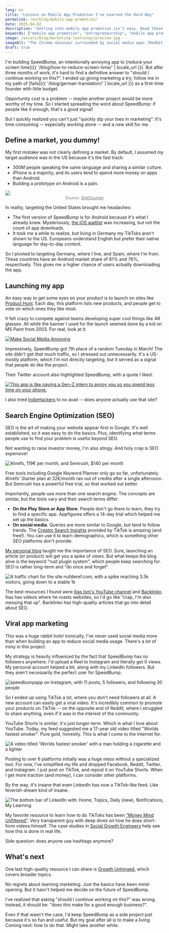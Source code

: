 ```yaml
---
lang: en
title: "Lessons on Mobile App Promotion I've Learned the Hard Way"
permalink: /en/blog/mobile-app-promotion/
date: 2025-04-02
description: "Getting into mobile app promotion isn't easy. Read these ideas to launch your app, define a strategy, learn about SEO, and do viral marketing."
keywords: ["mobile app promotion", "entrepreneurship", "mobile app promotion ideas", "how to promote your app for free", "free mobile app promotion", "mobile app marketing", "get more app downloads"]
image: /assets/blog/marketing-learnings/preview.jpg
imageAlt: "The Chrome dinosaur surrounded by social media apps (Reddit, TikTok, LinkedIn, YouTube, SnapChat, X, Instagram) with a vignette effect."
draft: true
---
```


<style>
.credits {
  display: inline-block;
  width: 100%;
  text-align: center;
  opacity: 0.6;
  font-size: 0.8rem;
}
</style>

I'm building SpeedBump, an intentionally annoying app to [reduce your screen time]({{ '/blog/how-to-reduce-screen-time/' | locale_url }}). But after three months of work, it's hard to find a definitive answer to "should I continue working on this?". I ended up giving marketing a try; follow me in my path of [fails]({{ '/blog/german-translation/' | locale_url }}) as a first-time founder with little budget.

Opportunity cost is a problem -- maybe another project would be more worthy of my time. So I started spreading the word about SpeedBump: if people like it enough, that's a good signal!

But I quickly realized you can't just "quickly dip your toes in marketing". It's time consuming -- especially working alone -- and a new skill for me.

## Define a market, you dummy!

My first mistake was not clearly defining a market. By default, I assumed my target audience was in the US because it's the fast track:

- 300M people speaking the same language and sharing a similar culture.
- iPhone is a majority, and its users tend to spend more money on apps than Android.
- Building a prototype on Android is a pain.

![](android_vs_ios_statistics.png)
<span class="credits">*Source: [StatCounter](https://gs.statcounter.com/os-market-share/mobile/united-states-of-america)*</span>

In reality, targeting the United States brought me headaches:

* The first version of SpeedBump is for Android because it's what I already knew. Mysteriously, [the iOS waitlist](https://forms.gle/HoBqN2URBBnBpva46) was increasing, but not the count of app downloads.
* It took me a while to realize, but living in Germany my TikToks aren't shown to the US. Europeans understand English but prefer their native language for day-to-day content.

So I pivoted to targeting Germany, where I live, and Spain, where I'm from. These countries have an Android market share of 61% and 76%, respectively. This gives me a higher chance of users actually downloading the app.

## Launching my app

An easy way to get some eyes on your product is to launch on sites like [Product Hunt](https://www.producthunt.com/). Each day, this platform lists new products, and people get to vote on which ones they like most.

It felt crazy to compete against teams developing super cool things like AR glasses. All while the banner I used for the launch seemed done by a kid on MS Paint from 2003. For real, look at it:

<a href="https://www.producthunt.com/products/speedbump" target="_blank">![Make Social Media Annoying](/en/blog/marketing-learnings/product_hunt_banner.png)</a>

Impressively, SpeedBump got 7th place of a random Tuesday in March! The site didn't get *that* much traffic, so I stressed out unnecessarily. It's a US-mostly platform, which I'm not directly targeting, but it served as a signal that people do like the project.

Their Twitter account also highlighted SpeedBump, with a quote I liked:

<a href="https://x.com/ProductHunt/status/1897210505183576167" target="_blank">![This app is like paying a Gen-Z intern to annoy you so you spend less time on your phone.](/en/blog/marketing-learnings/product_hunt_tweet.png)</a>

I also tried [IndieHackers](https://www.indiehackers.com/) to no avail -- does anyone actually use that site?

## Search Engine Optimization (SEO)

SEO is the art of making your website appear first in Google. It's well established, so it was easy to do the basics. Plus, identifying what terms people use to find your problem is useful beyond SEO.

Not wanting to raise investor money, I'm also stingy. And holy crap is SEO expensive!

![Ahrefs, 119€ per month, and Semrush, $140 per month](seo_pricing.jpg)

Free tools including Google Keyword Planner only go so far, unfortunately. Ahrefs' Starter plan at 32€/month ran out of credits after a single afternoon. But Semrush has a powerful free trial, so that worked out better.

Importantly, people use more than one search engine. The concepts are similar, but the tools vary and their search terms differ:

* **On the Play Store or App Store**. People don't go there to learn, they try to find a specific app. Appfigures offers a 14-day trial which helped me set up the basics.
* **On social media**. Queries are more similar to Google, but tend to follow trends. The [Creator Search Insights](https://newsroom.tiktok.com/en-us/creator-search-insights) provided by TikTok is amazing (and free!). You can use it to learn demographics, which is something other SEO platforms don't provide.

[My personal blog](https://nullderef.com/) taught me the importance of SEO. Sure, launching an article (or product) will get you a spike of views. But what keeps the blog alive is the keyword "rust plugin system", which people keep searching for. SEO is rather long-term and "do once and forget".

![A traffic chart for the site nullderef.com, with a spike reaching 3.5k visitors, going down to a stable 1k](nullderef_traffic.png)

The best resources I found were [Ilias Ism's YouTube channel](https://www.youtube.com/@illyism) and [Backlinko](https://backlinko.com/). Ilias has videos where he roasts websites, so I'd go like "crap, I'm also messing that up". Backlinko has high-quality articles that go into detail about SEO.

## Viral app marketing

This was a huge rabbit hole! Ironically, I've never used social media more than when building an app to reduce social media usage. There's a lot of irony in this project.

My strategy is heavily influenced by the fact that SpeedBump has no followers anywhere. I'd upload a Reel to Instagram and literally get 0 views. My personal account helped a bit, along with my LinkedIn followers. But they aren't necessarily the perfect user for SpeedBump.

![speedbumpapp on Instagram, with 11 posts, 5 followers, and following 30 people](instagram_followers.jpg)

So I ended up using TikTok a lot, where you don't need followers at all. A new account can easily get a viral video. It's incredibly common to promote your products on TikTok -- on the opposite end of Reddit, where I struggled to share anything, even if it was in the interest of the community.

YouTube Shorts is similar; it's just longer-term. Which is what I love about YouTube. Today, my feed suggested me a 17-year old video titled "Worlds fastest smoker". Pure gold, honestly. This is what I come to the Internet for.

![A video titled 'Worlds fastest smoker' with a man holding a cigarette and a lighter](worlds_fastest_smoker_youtube_video.png)

Posting to over 6 platforms initially was a huge mess without a specialized tool. For now, I've simplified my life and dropped Facebook, Reddit, Twitter, and Instagram. I just post on TikTok, and repost it on YouTube Shorts. When I get more traction (and money), I can consider other platforms.

By the way, it's insane that even LinkedIn has now a TikTok-like feed. Like feverish-dream kind of insane.

![The bottom bar of LinkedIn with: Home, Topics, Daily (new), Notifications, My Learning](linkedin_short_form_video.png)

My favorite resource to learn how to do TikToks has been ["Money Mind Unfiltered"](https://www.youtube.com/@moneymindunfiltered). Very transparent guy with deep dives on how he does short-form videos himself. The case studies in [Social Growth Engineers](https://www.socialgrowthengineers.com/) help see how this is done in real life.

Side question: does anyone use hashtags anymore?

## What's next

One last high-quality resource I can share is [Growth Unhinged](https://www.growthunhinged.com/), which covers broader topics.

No regrets about learning marketing. Just the basics have been mind-opening. But it hasn't helped me decide on the future of SpeedBump.

I've realized that asking "should I continue working on this?" was wrong. Instead, it should be: "does this make for a good enough business?".

Even if that wasn't the case, I'd keep SpeedBump as a side project just because it's so fun and useful. But my goal after all is to make a living. Coming next: how to do that. Might take another while.
